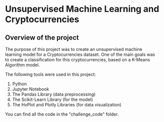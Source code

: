 # Unsupervised Machine Learning and Cryptocurrencies
## Overview of the project
The purpose of this project was to create an unsupervised machine learning model for a Cryptocurrencies dataset. One of the main goals was to create a classification for this cryptocurrencies, based on a K-Means Algorithm model. 

The following tools were used in this project:
1. Python
2. Jupyter Notebook
3. The Pandas Library (data preprocessing)
4. The Scikit-Learn Library (for the model)
5. The HvPlot and Plotly Libraries (for data visualization)

You can find all the code in the "challenge_code" folder. 